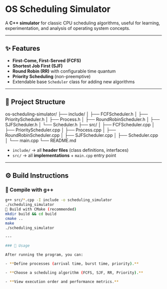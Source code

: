 # OS Scheduling Simulator  

A **C++ simulator** for classic CPU scheduling algorithms, useful for learning, experimentation, and analysis of operating system concepts.  

---

## ✨ Features  
- **First-Come, First-Served (FCFS)**  
- **Shortest Job First (SJF)**  
- **Round Robin (RR)** with configurable time quantum  
- **Priority Scheduling** (non-preemptive)  
- Extendable base `Scheduler` class for adding new algorithms  

---

## 📂 Project Structure  
os-scheduling-simulator/
├── include/
│ ├── FCFScheduler.h
│ ├── PriorityScheduler.h
│ ├── Process.h
│ ├── RoundRobinScheduler.h
│ ├── SJFScheduler.h
│ └── Scheduler.h
├── src/
│ ├── FCFScheduler.cpp
│ ├── PriorityScheduler.cpp
│ ├── Process.cpp
│ ├── RoundRobinScheduler.cpp
│ ├── SJFScheduler.cpp
│ ├── Scheduler.cpp
│ └── main.cpp
└── README.md

- `include/` → all **header files** (class definitions, interfaces)  
- `src/` → all **implementations** + `main.cpp` entry point  

---

## ⚙️ Build Instructions  

### 🔹 Compile with g++  
```bash
g++ src/*.cpp -I include -o scheduling_simulator
./scheduling_simulator
🔹 Build with CMake (recommended)
mkdir build && cd build
cmake ..
make
./scheduling_simulator

---

### 🚀 Usage

After running the program, you can:

- **Define processes (arrival time, burst time, priority).**

- **Choose a scheduling algorithm (FCFS, SJF, RR, Priority).**

- **View execution order and performance metrics.**
